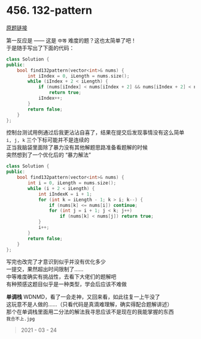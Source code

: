 # 456. 132-pattern

[原题链接](https://leetcode-cn.com/problems/132-pattern/)

第一反应是 —— 这是 `中等` 难度的题？这也太简单了吧！  
于是随手写出了下面的代码：

```c++
class Solution {
public:
    bool find132pattern(vector<int>& nums) {
        int iIndex = 0, iLength = nums.size();
        while (iIndex + 2 < iLength) {
            if (nums[iIndex] < nums[iIndex + 2] && nums[iIndex + 2] < nums[iIndex + 1])
                return true;
            iIndex++;
        }
        return false;
    }
};
```

控制台测试用例通过后我更沾沾自喜了，结果在提交后发现事情没有这么简单  
`i, j, k` 三个下标可能并不是连续的  
正当我脑袋里面除了暴力没有其他解题思路准备看题解的时候  
突然想到了一个优化后的 “暴力解法”

```c++
class Solution {
public:
    bool find132pattern(vector<int>& nums) {
        int i = 0, iLength = nums.size();
        while (i + 2 < iLength) {
            int iIndexK = i + 1;
            for (int k = iLength - 1; k > i; k--) {
                if (nums[k] <= nums[i]) continue;
                for (int j = i + 1; j < k; j++)
                    if (nums[k] < nums[j]) return true; 
            }
            i++;
        }
        return false;
    }
};
```

写完也改完了才意识到似乎并没有优化多少  
一提交，果然超出时间限制了……  
中等难度确实有挑战性，去看下大佬们的题解吧  
有种预感这题目似乎是一种类型，学会后应该不难做

**单调栈** WDNMD，看了一会走神，又回来看，如此往复一上午没了  
这玩意不是人做的……（只看代码是真滴难理解，确实得配合题解讲述）  
那个在单调栈里面用二分法的解法我寻思应该不是现在的我能掌握的东西  
`我合不上.jpg`

> 2021 - 03 - 24
